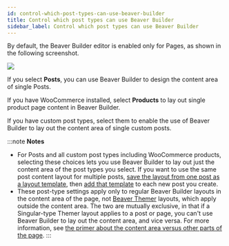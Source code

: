 ```yaml
---
id: control-which-post-types-can-use-beaver-builder
title: Control which post types can use Beaver Builder
sidebar_label: Control which post types can use Beaver Builder
---
```


By default, the Beaver Builder editor is enabled only for Pages, as shown in
the following screenshot.

![](/img/admin-settings-control-post-types.png)

If you select **Posts**, you can use Beaver Builder to design the content
area of single Posts.

If you have WooCommerce installed, select **Products** to lay out single
product page content in Beaver Builder.

If you have custom post types, select them to enable the use of Beaver Builder
to lay out the content area of single custom posts.

:::note **Notes**

  * For Posts and all custom post types including WooCommerce products, selecting these choices lets you use Beaver Builder to lay out just the content area of the post types you select. If you want to use the same post content layout for multiple posts, [save the layout from one post as a layout template](/beaver-builder/layouts/templates/create-and-save-a-custom-layout-template.md), then [add that template](/beaver-builder/layouts/templates/add-a-layout-template-to-your-page.md) to each new post you create.
  * These post-type settings apply only to regular Beaver Builder layouts in the content area of the page, not [Beaver Themer](https://www.wpbeaverbuilder.com/beaver-themer/) layouts, which apply outside the content area. The two are mutually exclusive, in that if a Singular-type Themer layout applies to a post or page, you can't use Beaver Builder to lay out the content area, and vice versa. For more information, see [the primer about the content area versus other parts of the page](/beaver-themer/getting-started/primer-on-wordpress-content-and-theme-areas-themer.md).
:::
